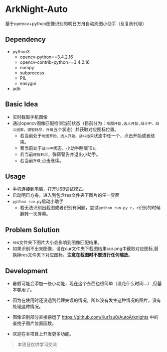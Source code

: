 # ArkNight-Auto
基于opencv+python图像识别的明日方舟自动刷图小助手（反复刷代理）

## Dependency

+ python3
  + opencv-python==3.4.2.16
  + opencv-contrib-python==3.4.2.16
  + numpy
  + subprocess
  + PIL
  + easygui
+ adb

## Basic Idea

+ 实时截取手机图像
+ 通过opencv图像匹配检测当前状态（目前分为：`地图开始,选人开始,战斗中，战斗结束，理智耗尽，升级`五个状态）并获取对应图标位置。
  + 若当前处于`地图开始、选人开始、战斗结束`状态中任一个，点击开始或者结束。
  + 若当前处于`战斗中`状态，小助手睡眠10s。
  + 若当前`理智耗尽`，弹窗警告并退出小助手。
  + 若当前`升级`,点击继续。

## Usage

+ 手机连接到电脑，打开USB调试模式。
+ 启动明日方舟，进入到包含res文件夹下图片的任一界面
+ `python run.py`启动小助手
  + 若无法识别出截图或者识别有问题，尝试`python run.py r`，`r`识别的时候翻转一次屏幕。

## Problem Solution

+ res文件夹下图片大小会影响到图像匹配结果。
+ 如果识别不出来图像，请在cur文件夹下截图结果cur.png中截取对应图标,替换掉res文件夹下对应图标。**注意在截图时不要进行任何缩放**。

## Development

+ 暑假可能会添加一些小功能，现在这个东西也很简单（没花什么时间...）,但基本够用了。

+ 因为在使用时还没遇到代理失误的情况，所以没有发生这种情况的图片，没有处理这种情况。

+ 图像识别部分直接搬运了 <https://github.com/Kur1su0/AutoArknights> 中的查找子图片位置函数。
+ 欢迎在本项目上开发更多功能。



>  本项目仅供学习交流